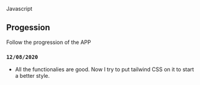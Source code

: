 Javascript

## Progession

Follow the progression of the APP

### `12/08/2020`

- All the functionalies are good. Now I try to put tailwind CSS on it to start a better style. 



